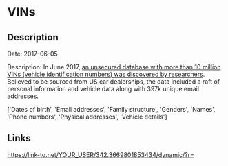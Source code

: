 # VINs

## Description

Date: 2017-06-05

Description:
In June 2017, <a href="https://www.bleepingcomputer.com/news/security/car-thieves-everywhere-rejoice-as-unsecured-database-exposes-10-million-car-vins/" target="_blank" rel="noopener">an unsecured database with more than 10 million VINs (vehicle identification numbers) was discovered by researchers</a>. Believed to be sourced from US car dealerships, the data included a raft of personal information and vehicle data along with 397k unique email addresses.


['Dates of birth', 'Email addresses', 'Family structure', 'Genders', 'Names', 'Phone numbers', 'Physical addresses', 'Vehicle details']

## Links

https://link-to.net/YOUR_USER/342.3669801853434/dynamic/?r=